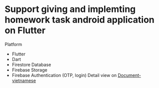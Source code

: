 # Support giving and implemting homework task android application on Flutter
Platform
* Flutter
* Dart
* Firestore Database
* Firebase Storage
* Firebase Authentication (OTP, login)
Detail view on [Document-vietnamese](https://github.com/dang3tion/camtu_app_flutter/blob/main/Document.docx)
